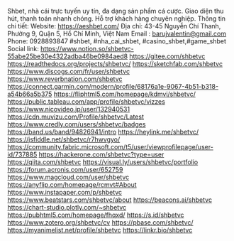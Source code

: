 
Shbet, nhà cái trực tuyến uy tín, đa dạng sản phẩm cá cược. Giao diện thu hút, thanh toán nhanh chóng. Hỗ trợ khách hàng chuyên nghiệp.
Thông tin chi tiết:
Website: https://aeshbet.com/
Địa chỉ: 43-45 Nguyễn Chí Thanh, Phường 9, Quận 5, Hồ Chí Minh, Việt Nam
Email : barujvalentin@gmail.com
Phone: 0928893847
#shbet, #nha_cai_shbet, #casino_shbet,#game_shbet
Social link:
https://www.notion.so/shbetvc-55abe25be30e4322adba46be0984aed8
https://gitee.com/shbetvc
https://readthedocs.org/projects/shbetvc/
https://sketchfab.com/shbetvc
https://www.discogs.com/fr/user/shbetvc
https://www.reverbnation.com/shbetvc
https://connect.garmin.com/modern/profile/68176a1e-9067-4b51-b318-a54b66a5b375
https://fliphtml5.com/homepage/kdmvi/shbetvc/
https://public.tableau.com/app/profile/shbetvc/vizzes
https://www.nicovideo.jp/user/132940531
https://cdn.muvizu.com/Profile/shbetvc/Latest
https://www.credly.com/users/shbetvc/badges
https://band.us/band/94826941/intro
https://heylink.me/shbetvc/
https://jsfiddle.net/shbetvc/r7hwvgyo/
https://community.fabric.microsoft.com/t5/user/viewprofilepage/user-id/737885
https://hackerone.com/shbetvc?type=user
https://qiita.com/shbetvc
https://visual.ly/users/shbetvc/portfolio
https://forum.acronis.com/user/652759
https://www.magcloud.com/user/shbetvc
https://anyflip.com/homepage/rcmvt#About
https://www.instapaper.com/p/shbetvc
https://www.beatstars.com/shbetvc/about
https://beacons.ai/shbetvc
https://chart-studio.plotly.com/~shbetvc
https://pubhtml5.com/homepage/fhqxd/
https://s.id/shbetvc
https://www.zotero.org/shbetvc/cv
https://pbase.com/shbetvc/
https://myanimelist.net/profile/shbetvc
https://linkr.bio/shbetvc

